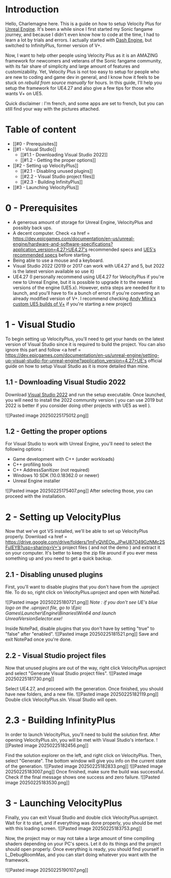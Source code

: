 # Introduction
Hello, Charlemagne here. This is a guide on how to setup Velocity Plus for <a href = https://www.unrealengine.com/en-US>Unreal Engine</a>.
It's been a while since I first started my Sonic fangame journey, and because I didn't even know how to code at the time, I had to learn a lot by trials and errors. I actually started with <a href = https://github.com/GalaxySoftwareStudio/DashEngine>Dash Engine</a>, but switched to InfinityPlus, former version of V+.

Now, I want to help other people using Velocity Plus as it is an AMAZING framework for newcomers and veterans of the Sonic fangame community, with its fair share of simplicity and large amount of features and customizability.
Yet, Velocity Plus is not too easy to setup for people who are new to coding and game dev in general, and I know how it feels to be stuck on *rebuild from source manually* for hours.
In this guide, I'll help you setup the framework for UE4.27 and also give a few tips for those who wants V+ on UE5.

Quick disclaimer : I'm french, and some apps are set to french, but you can still find your way with the pictures attached.
# Table of content
- [[#0 - Prerequisites]]
- [[#1 - Visual Studio]]
  - [[#1.1 - Downloading Visual Studio 2022]]
  - [[#1.2 - Getting the proper options]]
- [[#2 - Setting up VelocityPlus]]
  - [[#2.1 - Disabling unused plugins]]
  - [[#2.2 - Visual Studio project files]]
  - [[#2.3 - Building InfinityPlus]]
- [[#3 - Launching VelocityPlus]]
# 0 - Prerequisites
- A generous amount of storage for Unreal Engine, VelocityPlus and possibly back ups.
- A decent computer. Check <a href = https://dev.epicgames.com/documentation/en-us/unreal-engine/hardware-and-software-specifications?application_version=4.27>UE4.27's recommended specs</a> and <a href = https://dev.epicgames.com/documentation/en-us/unreal-engine/hardware-and-software-specifications-for-unreal-engine>UE5's recommended specs</a> before starting.
- Being able to use a mouse and a keyboard.
- Visual Studio 2022 (2019 or 2017 can work with UE4.27 and 5, but 2022 is the latest version available so use it)
- UE4.27 (I personally recommend using UE4.27 for VelocityPlus if you're new to Unreal Engine, but it is possible to upgrade it to the newest versions of the engine (UE5.x). However, extra steps are needed for it to launch, and you'll have to fix a bunch of errors if you're converting an already modified version of V+. I recommend checking <a href = https://drive.google.com/drive/folders/1N9e2Mlbg6m1pARQ_Yi7mWCvN1TdNpmhM>Andy Miira's custom UE5 builds of V+</a> if you're starting a new project)
# 1 - Visual Studio
To begin setting up VelocityPlus, you'll need to get your hands on the latest version of Visual Studio since it is required to build the project.
You can also ignore this part and follow <a href = https://dev.epicgames.com/documentation/en-us/unreal-engine/setting-up-visual-studio-for-unreal-engine?application_version=4.27>UE's official guide on how to setup Visual Studio</a> as it is more detailed than mine.
## 1.1 - Downloading Visual Studio 2022

Download <a href=https://visualstudio.microsoft.com/vs>Visual Studio 2022</a> and run the setup executable. Once launched, you will need to install the 2022 community version ( you can use 2019 but 2022 is better if you consider doing other projects with UE5 as well ).

![[Pasted image 20250225175012.png]]
## 1.2 - Getting the proper options

For Visual Studio to work with Unreal Engine, you'll need to select the following options :
- Game development with C++ (under workloads)
- C++ profiling tools
- C++ AddressSanitizer (not required)
- Windows 10 SDK (10.0.18362.0 or newer)
- Unreal Engine installer

![[Pasted image 20250225175407.png]]
After selecting those, you can proceed with the installation.
# 2 - Setting up VelocityPlus
Now that we've got VS installed, we'll be able to set up VelocityPlus properly. Download <a href = https://drive.google.com/drive/folders/1mFyQVtEOp_JPwU87O49GzNMc2SFuIEYB?usp=sharing>V+'s project files</a> ( and not the demo ) and extract it on your computer. It's better to keep the zip file around if you ever mess something up and you need to get a quick backup.
## 2.1 - Disabling unused plugins
First, you'll want to disable plugins that you don't have from the .uproject file. To do so, right click on VelocityPlus.uproject and open with NotePad.

![[Pasted image 20250225180721.png]]
*Note : if you don't see UE's blue logo on the .uproject file, go to \Epic Games\Launcher\Engine\Binaries\Win64 and launch UnrealVersionSelector.exe!*

Inside NotePad, disable plugins that you don't have by setting "true" to "false" after "enabled".
![[Pasted image 20250225181521.png]]
Save and exit NotePad once you're done.
## 2.2 - Visual Studio project files
Now that unused plugins are out of the way, right click VelocityPlus.uproject and select "Generate Visual Studio project files".
![[Pasted image 20250225181730.png]]

Select UE4.27, and proceed with the generation. Once finished, you should have new folders, and a new file.
![[Pasted image 20250225182119.png]]
Double click VelocityPlus.sln. Visual Studio will open.
# 2.3 - Building InfinityPlus
In order to launch VelocityPlus, you'll need to build the solution first. After opening VelocityPlus.sln, you will be met with Visual Studio's interface.
![[Pasted image 20250225182456.png]]

Find the solution explorer on the left, and right click on VelocityPlus. Then, select "Generate". The bottom window will give you info on the current state of the generation.
![[Pasted image 20250225182833.png]]
![[Pasted image 20250225183007.png]]
Once finished, make sure the build was successful. Check if the final message shows one success and zero failure.
![[Pasted image 20250225183530.png]]
# 3 - Launching VelocityPlus
Finally, you can exit Visual Studio and double click VelocityPlus.uproject. Wait for it to start, and if everything was done properly, you should be met with this loading screen.
![[Pasted image 20250225183753.png]]

Now, the project may or may not take a large amount of time compiling shaders depending on your PC's specs. Let it do its things and the project should open properly.
Once everything is ready, you should find yourself in L_DebugRoomMas, and you can start doing whatever you want with the framework.

![[Pasted image 20250225190107.png]]